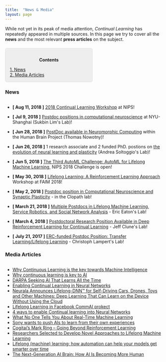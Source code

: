 ```yaml
---
title:  "News & Media"
layout: page
---
```


While not yet in its peak of media attention, *Continual Learning* has repeatedly appeared in multiple sources. In this page we try to cover all the **news** and the most relevant **press articles** on the subject.

<div style="background: rgba(0,0,0,0.06) none repeat scroll 0% 0%; border: 1px solid rgb(222, 222, 222); padding: 1em; border-radius: 5px; margin-top:20px; max-width: 50%">
	<p style="text-align: center;"><strong>Contents</strong></p>
	<p style="text-align: left; margin-bottom: 0px;">	
		<a href="#news">1. News</a><br>
		<a href="#media_articles">2. Media Articles</a>
	</p>
</div>

<a name="news"></a>
<h3 id="news" style="margin-bottom: 30px;">News</h3>

- **[ Aug 11, 2018 ]** [2018 Continual Learning Workshop](https://sites.google.com/view/continual2018) at NIPS!

- **[ Jul 9, 2018 ]** [Postdoc positions in computational neuroscience](https://research.shanghai.nyu.edu/centers-and-institutes/brain/people/sukbin-lim) at NYU-Shanghai (Sukbin Lim's Lab)!

- **[ Jun 28, 2018 ]** [PostDoc available in Neuromorphic Computing](http://www.sussex.ac.uk/about/jobs/research-fellow-in-neuromorphic-computing-3436) within the Human Brain Project (Thomas Nowotny)!

- **[ Jun 26, 2018 ]** 1 research associate and 2 funded PhD. postions on [the evolution of neural learning and plasticity](http://www.lboro.ac.uk/departments/compsci/staff/academic-teaching/andrea-soltoggio/) (Andrea Soltoggio's Lab)!

- **[ Jun 5, 2018 ]** [The Third AutoML Challenge: AutoML for Lifelong Machine Learning](https://www.4paradigm.com/competition/nips2018), NIPS 2018 Challenge is open!

- **[ May 30, 2018 ]** [Lifelong Learning: A Reinforcement Learning Approach](https://sites.google.com/view/llarla2018/home) Workshop at FAIM 2018!

- **[ May 2, 2018 ]** [Postdoc position in Computational Neuroscience and Synaptic Plasticity](http://www.bg.ic.ac.uk/research/c.clopath/hiring/) - in the Clopath lab!

- **[ March 21, 2018 ]** [Multiple Postdocs in Lifelong Machine Learning, Service Robotics, and Social Network Analysis](https://www.seas.upenn.edu/~eeaton/openpositions.html) - Eric Eaton's Lab!

- **[ March 4, 2018 ]** [Postdoctoral Research Position Available in Deep Reinforcement Learning for Continual Learning](http://www.evolvingai.org/join) - Jeff Clune's Lab!

- **[ July 21, 2017 ]** [ERC-funded Postdoc Position: Transfer Learning/Lifelong Learning](http://www.pamitc.org/jobs/index.php?action=view&job_id=312) - Christoph Lampert's Lab!

<a name="media_articles"></a>
<h3 id="media_articles" style="margin-bottom: 30px;">Media Articles</h3>

- [Why Continuous Learning is the key towards Machine Intelligence](https://medium.com/@vlomonaco/why-continuous-learning-is-the-key-towards-machine-intelligence-1851cb57c308)
- [Why continuous learning is key to AI](https://www.oreilly.com/ideas/why-continuous-learning-is-key-to-ai)
- [DARPA Seeking AI That Learns All the Time](https://spectrum.ieee.org/cars-that-think/robotics/artificial-intelligence/darpa-seeking-ai-that-can-learn-all-the-time)
- [Enabling Continual Learning in Neural Networks](https://deepmind.com/blog/enabling-continual-learning-in-neural-networks/)
- [Neurala Announces Lifelong-DNN™ for Self-Driving Cars, Drones, Toys and Other Machines: Deep Learning That Can Learn on the Device Without Using the Cloud](https://www.neurala.com/press-releases/edge-deep-learning-without-cloud)
- [Lifelong Learning in Facebook CommAI prokect](https://research.fb.com/downloads/commai/)
- [4 ways to enable Continual learning into Neural Networks](https://hub.packtpub.com/4-ways-enable-continual-learning-neural-networks/)
- [What No One Tells You About Real-Time Machine Learning](https://www.kdnuggets.com/2015/11/petrov-real-time-machine-learning.html)
- [Sony wants to push AIs to learn from their own experiences](https://www.engadget.com/2016/05/17/sony-ai-continual-learning/)
- [Cogitai’s Mark Ring – Going Beyond Reinforcement Learning](https://www.techemergence.com/cogitais-mark-ring-going-beyond-reinforcement-learning/)
- [Researchers Selected to Develop Novel Approaches to Lifelong Machine Learning](https://www.darpa.mil/news-events/2018-05-03)
- [Lifelong (machine) learning: how automation can help your models get smarter over time](https://www.ibm.com/blogs/bluemix/2017/10/lifelong-machine-learning-automation-can-help-models-get-smarter-time/)
- [The Next-Generation AI Brain: How AI Is Becoming More Human](https://www.forbes.com/sites/forbestechcouncil/2018/04/09/the-next-generation-ai-brain-how-ai-is-becoming-more-human/2/)